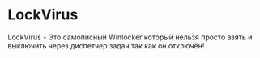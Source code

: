 # LockVirus
 LockVirus - Это самописный Winlocker который нельзя просто взять и выключить через диспетчер задач так как он отключён!
